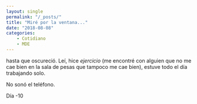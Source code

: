 ```yaml
---
layout: single
permalink: "/_posts/"
title: "Miré por la ventana..."
date: "2018-08-08"
categories: 
	- Cotidiano
	- MDE
---
```


hasta que oscureció. Leí, hice *ejercicio* (me encontré con alguien que no me cae bien en la sala de pesas que tampoco me cae bien), estuve todo el día trabajando solo. 

No sonó el teléfono.  

Día -10

